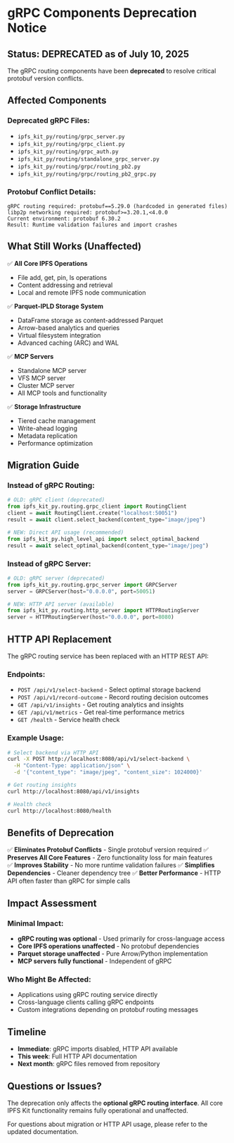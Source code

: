 # gRPC Components Deprecation Notice

## Status: DEPRECATED as of July 10, 2025

The gRPC routing components have been **deprecated** to resolve critical protobuf version conflicts.

## Affected Components

### Deprecated gRPC Files:
- `ipfs_kit_py/routing/grpc_server.py` 
- `ipfs_kit_py/routing/grpc_client.py`
- `ipfs_kit_py/routing/grpc_auth.py` 
- `ipfs_kit_py/routing/standalone_grpc_server.py`
- `ipfs_kit_py/routing/grpc/routing_pb2.py`
- `ipfs_kit_py/routing/grpc/routing_pb2_grpc.py`

### Protobuf Conflict Details:
```
gRPC routing required: protobuf==5.29.0 (hardcoded in generated files)
libp2p networking required: protobuf>=3.20.1,<4.0.0  
Current environment: protobuf 6.30.2
Result: Runtime validation failures and import crashes
```

## What Still Works (Unaffected)

✅ **All Core IPFS Operations**
- File add, get, pin, ls operations
- Content addressing and retrieval
- Local and remote IPFS node communication

✅ **Parquet-IPLD Storage System** 
- DataFrame storage as content-addressed Parquet
- Arrow-based analytics and queries
- Virtual filesystem integration
- Advanced caching (ARC) and WAL

✅ **MCP Servers**
- Standalone MCP server
- VFS MCP server  
- Cluster MCP server
- All MCP tools and functionality

✅ **Storage Infrastructure**
- Tiered cache management
- Write-ahead logging
- Metadata replication
- Performance optimization

## Migration Guide

### Instead of gRPC Routing:

```python
# OLD: gRPC client (deprecated)
from ipfs_kit_py.routing.grpc_client import RoutingClient
client = await RoutingClient.create("localhost:50051")
result = await client.select_backend(content_type="image/jpeg")

# NEW: Direct API usage (recommended)
from ipfs_kit_py.high_level_api import select_optimal_backend
result = await select_optimal_backend(content_type="image/jpeg")
```

### Instead of gRPC Server:

```python
# OLD: gRPC server (deprecated)  
from ipfs_kit_py.routing.grpc_server import GRPCServer
server = GRPCServer(host="0.0.0.0", port=50051)

# NEW: HTTP API server (available)
from ipfs_kit_py.routing.http_server import HTTPRoutingServer
server = HTTPRoutingServer(host="0.0.0.0", port=8080)
```

## HTTP API Replacement

The gRPC routing service has been replaced with an HTTP REST API:

### Endpoints:
- `POST /api/v1/select-backend` - Select optimal storage backend
- `POST /api/v1/record-outcome` - Record routing decision outcomes
- `GET /api/v1/insights` - Get routing analytics and insights  
- `GET /api/v1/metrics` - Get real-time performance metrics
- `GET /health` - Service health check

### Example Usage:
```bash
# Select backend via HTTP API
curl -X POST http://localhost:8080/api/v1/select-backend \
  -H "Content-Type: application/json" \
  -d '{"content_type": "image/jpeg", "content_size": 1024000}'

# Get routing insights  
curl http://localhost:8080/api/v1/insights

# Health check
curl http://localhost:8080/health
```

## Benefits of Deprecation

✅ **Eliminates Protobuf Conflicts** - Single protobuf version required
✅ **Preserves All Core Features** - Zero functionality loss for main features  
✅ **Improves Stability** - No more runtime validation failures
✅ **Simplifies Dependencies** - Cleaner dependency tree
✅ **Better Performance** - HTTP API often faster than gRPC for simple calls

## Impact Assessment

### Minimal Impact:
- **gRPC routing was optional** - Used primarily for cross-language access
- **Core IPFS operations unaffected** - No protobuf dependencies
- **Parquet storage unaffected** - Pure Arrow/Python implementation
- **MCP servers fully functional** - Independent of gRPC

### Who Might Be Affected:
- Applications using gRPC routing service directly
- Cross-language clients calling gRPC endpoints
- Custom integrations depending on protobuf routing messages

## Timeline

- **Immediate**: gRPC imports disabled, HTTP API available
- **This week**: Full HTTP API documentation  
- **Next month**: gRPC files removed from repository

## Questions or Issues?

The deprecation only affects the **optional gRPC routing interface**. All core IPFS Kit functionality remains fully operational and unaffected.

For questions about migration or HTTP API usage, please refer to the updated documentation.
